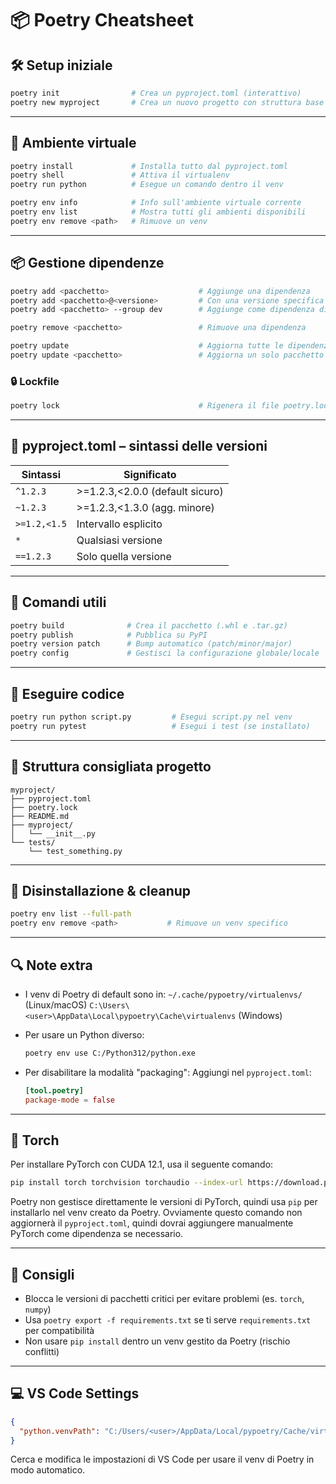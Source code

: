 # 📦 Poetry Cheatsheet

## 🛠️ Setup iniziale

```bash
poetry init                # Crea un pyproject.toml (interattivo)
poetry new myproject       # Crea un nuovo progetto con struttura base
```

---

## 📁 Ambiente virtuale

```bash
poetry install             # Installa tutto dal pyproject.toml
poetry shell               # Attiva il virtualenv
poetry run python          # Esegue un comando dentro il venv

poetry env info            # Info sull'ambiente virtuale corrente
poetry env list            # Mostra tutti gli ambienti disponibili
poetry env remove <path>   # Rimuove un venv
```

---

## 📦 Gestione dipendenze

```bash
poetry add <pacchetto>                    # Aggiunge una dipendenza
poetry add <pacchetto>@<versione>         # Con una versione specifica
poetry add <pacchetto> --group dev        # Aggiunge come dipendenza di sviluppo

poetry remove <pacchetto>                 # Rimuove una dipendenza

poetry update                             # Aggiorna tutte le dipendenze
poetry update <pacchetto>                 # Aggiorna un solo pacchetto
```

### 🔒 Lockfile

```bash
poetry lock                               # Rigenera il file poetry.lock
```

---

## 📄 pyproject.toml – sintassi delle versioni

| Sintassi     | Significato                     |
| ------------ | ------------------------------- |
| `^1.2.3`     | >=1.2.3,<2.0.0 (default sicuro) |
| `~1.2.3`     | >=1.2.3,<1.3.0 (agg. minore)    |
| `>=1.2,<1.5` | Intervallo esplicito            |
| `*`          | Qualsiasi versione              |
| `==1.2.3`    | Solo quella versione            |

---

## 🔧 Comandi utili

```bash
poetry build              # Crea il pacchetto (.whl e .tar.gz)
poetry publish            # Pubblica su PyPI
poetry version patch      # Bump automatico (patch/minor/major)
poetry config             # Gestisci la configurazione globale/locale
```

---

## 🧪 Eseguire codice

```bash
poetry run python script.py         # Esegui script.py nel venv
poetry run pytest                   # Esegui i test (se installato)
```

---

## 📂 Struttura consigliata progetto

```
myproject/
├── pyproject.toml
├── poetry.lock
├── README.md
├── myproject/
│   └── __init__.py
└── tests/
    └── test_something.py
```

---

## 🧼 Disinstallazione & cleanup

```bash
poetry env list --full-path
poetry env remove <path>           # Rimuove un venv specifico
```

---

## 🔍 Note extra

- I venv di Poetry di default sono in:
  `~/.cache/pypoetry/virtualenvs/` (Linux/macOS)
  `C:\Users\<user>\AppData\Local\pypoetry\Cache\virtualenvs` (Windows)

- Per usare un Python diverso:

  ```bash
  poetry env use C:/Python312/python.exe
  ```

- Per disabilitare la modalità "packaging":
  Aggiungi nel `pyproject.toml`:

  ```toml
  [tool.poetry]
  package-mode = false
  ```

---

## 🚀 Torch

Per installare PyTorch con CUDA 12.1, usa il seguente comando:

```bash
pip install torch torchvision torchaudio --index-url https://download.pytorch.org/whl/cu121
```

Poetry non gestisce direttamente le versioni di PyTorch, quindi usa `pip` per installarlo nel venv creato da Poetry. Ovviamente questo comando non aggiornerà il `pyproject.toml`, quindi dovrai aggiungere manualmente PyTorch come dipendenza se necessario.

---

## 🧠 Consigli

- Blocca le versioni di pacchetti critici per evitare problemi (es. `torch`, `numpy`)
- Usa `poetry export -f requirements.txt` se ti serve `requirements.txt` per compatibilità
- Non usare `pip install` dentro un venv gestito da Poetry (rischio conflitti)

---

## 💻 VS Code Settings

```json
{
  "python.venvPath": "C:/Users/<user>/AppData/Local/pypoetry/Cache/virtualenvs"
}
```

Cerca e modifica le impostazioni di VS Code per usare il venv di Poetry in modo automatico.
